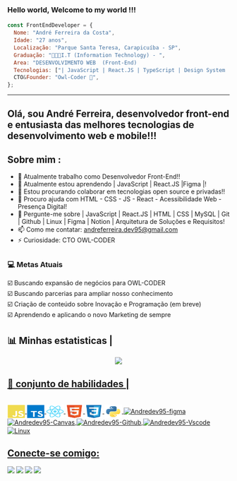 ### Hello world, Welcome to my world !!! 

```JavaScript
const FrontEndDeveloper = {
  Nome: "André Ferreira da Costa",
  Idade: "27 anos",
  Localização: "Parque Santa Teresa, Carapicuíba - SP",
  Graduação: "👨🏻‍🎓I.T (Information Technology) - ",
  Area: "DESENVOLVIMENTO WEB  (Front-End) 
  Tecnologias: ["| JavaScript | React.JS | TypeScript | Design System | Figma | UX/UI | Git | Github | Linux | Notion ..."],
  CTO&Founder: "Owl-Coder 🦉",
};
```

----

## 

## Olá, sou André Ferreira, desenvolvedor front-end e entusiasta das melhores tecnologias de desenvolvimento web e mobile!!!


## Sobre mim :

- 🔭 Atualmente trabalho como Desenvolvedor Front-End!!
- 🌱 Atualmente estou aprendendo  | JavaScript  |   React.JS  |Figma |!
- 👯  Estou procurando colaborar em tecnologias open source e privadas!!
- 🤔 Procuro ajuda com HTML - CSS - JS - React - Acessibilidade Web - Presença Digital!
- 💬 Pergunte-me sobre  | JavaScript  |   React.JS  |  HTML | CSS | MySQL  | Git | Github  | Linux | Figma | Notion | Arquitetura de Soluções e Requisitos!
- 📫 Como me contatar: andreferreira.dev95@gmail.com
- ⚡  Curiosidade: CTO OWL-CODER
## 
<h3>💻 Metas Atuais</h3>
☑️ Buscando expansão de negócios para OWL-CODER <br />
☑️ Buscando parcerias para ampliar nosso conhecimento <br />
☑️ Criação de conteúdo sobre Inovação e Programação (em breve)<br />
☑️ Aprendendo e aplicando o novo Marketing de sempre<br />

## 

## 📊 Minhas estatisticas | 

<div align="center">
  <a href=https://github.com/andredev95">
  <img height="180em" src="https://github-readme-stats.vercel.app/api/top-langs/?username=andredev95&layout=compact&langs_count=7&theme=dracula"/>
</div>


## 🔧 conjunto de habilidades | 
<div style="display: inline_block"><br>
  <img align="center" alt="Andredev95-Js" height="30" width="40" src="https://raw.githubusercontent.com/devicons/devicon/master/icons/javascript/javascript-plain.svg">
  <img align="center" alt="Andredev95-Ts" height="30" width="40" src="https://raw.githubusercontent.com/devicons/devicon/master/icons/typescript/typescript-plain.svg">
  <img align="center" alt="Andredev95-React" height="30" width="40" src="https://raw.githubusercontent.com/devicons/devicon/master/icons/react/react-original.svg">
  <img align="center" alt="Andredev95-HTML" height="30" width="40" src="https://raw.githubusercontent.com/devicons/devicon/master/icons/html5/html5-original.svg">
  <img align="center" alt="Andredev95-CSS" height="30" width="40" src="https://raw.githubusercontent.com/devicons/devicon/master/icons/css3/css3-original.svg">
  <img align="center" alt="Andredev95-Python" height="30" width="40" src="https://raw.githubusercontent.com/devicons/devicon/master/icons/python/python-original.svg">
   <img align="center" alt="Andredev95-figma" height="30" width="40" src="https://cdn.jsdelivr.net/gh/devicons/devicon/icons/figma/figma-original.svg" />
   <img align="center" alt="Andredev95-Canvas" height="30" width="40" src="https://cdn.jsdelivr.net/gh/devicons/devicon/icons/canva/canva-original.svg" />
   <img align="center" alt="Andredev95-Github" height="30" width="40" src="https://cdn.jsdelivr.net/gh/devicons/devicon/icons/github/github-original.svg" />
  <img align="center" alt="Andredev95-Vscode" height="30" width="40" src="https://cdn.jsdelivr.net/gh/devicons/devicon/icons/vscode/vscode-original.svg" />
  <img align="center" alt="Linux" src="https://img.shields.io/badge/Linux-FCC624?style=for-the-badge&logo=linux&logoColor=black">
  
 
  
  ##
 ## Conecte-se comigo:
<div> 
  <a href="https://www.instagram.com/andrecosta.dev/" target="_blank"><img src="https://img.shields.io/badge/-Instagram-%23E4405F?style=for-the-badge&logo=instagram&logoColor=white" target="_blank"></a>
 <a href="https://discord.com/channels/@me" target="_blank"><img src="https://img.shields.io/badge/Discord-7289DA?style=for-the-badge&logo=discord&logoColor=white" target="_blank"></a> 
  <a href = "https://mail.google.com/mail/u/0/#inbox"><img src="https://img.shields.io/badge/-Gmail-%23333?style=for-the-badge&logo=gmail&logoColor=white" target="_blank"></a>
  <a href="https://www.linkedin.com/in/andrecosta1995/" target="_blank"><img src="https://img.shields.io/badge/-LinkedIn-%230077B5?style=for-the-badge&logo=linkedin&logoColor=white" target="_blank"></a> 
 </div>



